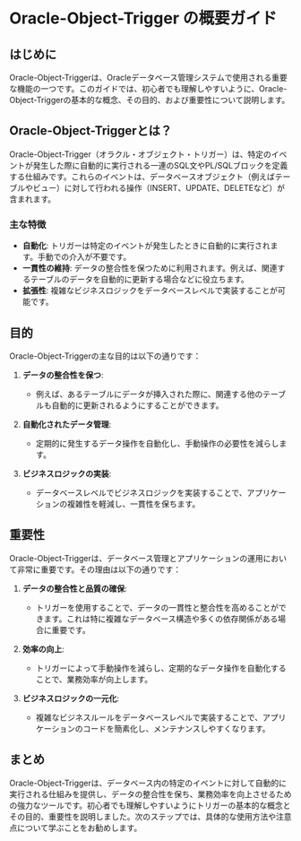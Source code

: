 # Oracle-Object-Trigger の概要ガイド

## はじめに
Oracle-Object-Triggerは、Oracleデータベース管理システムで使用される重要な機能の一つです。このガイドでは、初心者でも理解しやすいように、Oracle-Object-Triggerの基本的な概念、その目的、および重要性について説明します。

## Oracle-Object-Triggerとは？
Oracle-Object-Trigger（オラクル・オブジェクト・トリガー）は、特定のイベントが発生した際に自動的に実行される一連のSQL文やPL/SQLブロックを定義する仕組みです。これらのイベントは、データベースオブジェクト（例えばテーブルやビュー）に対して行われる操作（INSERT、UPDATE、DELETEなど）が含まれます。

### 主な特徴
- **自動化**: トリガーは特定のイベントが発生したときに自動的に実行されます。手動での介入が不要です。
- **一貫性の維持**: データの整合性を保つために利用されます。例えば、関連するテーブルのデータを自動的に更新する場合などに役立ちます。
- **拡張性**: 複雑なビジネスロジックをデータベースレベルで実装することが可能です。

## 目的
Oracle-Object-Triggerの主な目的は以下の通りです：

1. **データの整合性を保つ**:
   - 例えば、あるテーブルにデータが挿入された際に、関連する他のテーブルも自動的に更新されるようにすることができます。
   
2. **自動化されたデータ管理**:
   - 定期的に発生するデータ操作を自動化し、手動操作の必要性を減らします。

3. **ビジネスロジックの実装**:
   - データベースレベルでビジネスロジックを実装することで、アプリケーションの複雑性を軽減し、一貫性を保ちます。

## 重要性
Oracle-Object-Triggerは、データベース管理とアプリケーションの運用において非常に重要です。その理由は以下の通りです：

1. **データの整合性と品質の確保**:
   - トリガーを使用することで、データの一貫性と整合性を高めることができます。これは特に複雑なデータベース構造や多くの依存関係がある場合に重要です。

2. **効率の向上**:
   - トリガーによって手動操作を減らし、定期的なデータ操作を自動化することで、業務効率が向上します。

3. **ビジネスロジックの一元化**:
   - 複雑なビジネスルールをデータベースレベルで実装することで、アプリケーションのコードを簡素化し、メンテナンスしやすくなります。

## まとめ
Oracle-Object-Triggerは、データベース内の特定のイベントに対して自動的に実行される仕組みを提供し、データの整合性を保ち、業務効率を向上させるための強力なツールです。初心者でも理解しやすいようにトリガーの基本的な概念とその目的、重要性を説明しました。次のステップでは、具体的な使用方法や注意点について学ぶことをお勧めします。